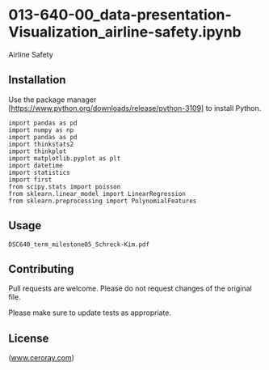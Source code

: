 # 013-640-00_data-presentation-Visualization_airline-safety.ipynb

Airline Safety

## Installation

Use the package manager [https://www.python.org/downloads/release/python-3109] to install Python.

```
import pandas as pd
import numpy as np
import pandas as pd
import thinkstats2
import thinkplot
import matplotlib.pyplot as plt
import datetime
import statistics
import first
from scipy.stats import poisson
from sklearn.linear_model import LinearRegression
from sklearn.preprocessing import PolynomialFeatures
```

## Usage

```
DSC640_term_milestone05_Schreck-Kim.pdf
```

## Contributing

Pull requests are welcome. Please do not request changes of the original file.

Please make sure to update tests as appropriate.

## License

(www.ceroray.com)
